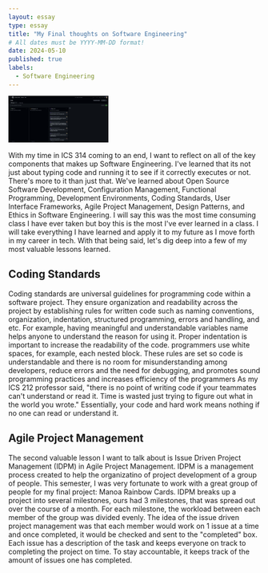 ```yaml
---
layout: essay
type: essay
title: "My Final thoughts on Software Engineering"
# All dates must be YYYY-MM-DD format!
date: 2024-05-10
published: true
labels:
  - Software Engineering
---
```


<img width="200px" class="rounded float-start pe-4" src="../img/issuepic.png">

With my time in ICS 314 coming to an end, I want to reflect on all of the key components that makes up Software Engineering. I've learned that its not just about typing code and running it to see if it correctly executes or not. There's more to it than just that. We've learned about Open Source Software Development, Configuration Management, Functional Programming, Development Environments, Coding Standards, User Interface Frameworks, Agile Project Management, Design Patterns, and Ethics in Software Engineering. I will say this was the most time consuming class I have ever taken but boy this is the most I've ever learned in a class. I will take everything I have learned and apply it to my future as I move forth in my career in tech. With that being said, let's dig deep into a few of my most valuable lessons learned. 

## Coding Standards

Coding standards are universal guidelines for programming code within a software project. They ensure organization and readability across the project by establishing rules for written code such as naming conventions, organization, indentation, structured programming, errors and handling, and etc. For example, having meaningful and understandable variables name helps anyone to understand the reason for using it. Proper indentation is important to increase the readability of the code. programmers use white spaces, for example, each nested block. These rules are set so code is understandable and there is no room for misunderstanding among developers, reduce errors and the need for debugging, and promotes sound programming practices and increases efficiency of the programmers
As my ICS 212 professor said, "there is no point of writing code if your teammates can't understand or read it. Time is wasted just trying to figure out what in the world you wrote." Essentially, your code and hard work means nothing if no one can read or understand it. 

## Agile Project Management 
The second valuable lesson I want to talk about is  Issue Driven Project Management (IDPM) in Agile Project Management. IDPM is a management process created to help the organizatino of project development of a group of people. This semester, I was very fortunate to work with a great group of people for my final project: Manoa Rainbow Cards. IDPM breaks up a project into several milestones, ours had 3 milestones, that was spread out over the course of a month. For each milestone, the workload between each member of the group was divided evenly. The idea of the issue driven project management was that each member would work on 1 issue at a time and once completed, it would be checked and sent to the "completed" box. Each issue has a description of the task and keeps everyone on track to completing the project on time. To stay accountable, it keeps track of the amount of issues one has completed. 
 
